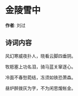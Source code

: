 # 金陵雪中

**作者**: 刘过

## 诗词内容

风幻寒威夜扑人，晓看云脚四垂阴。

牧羝塞上功名泪，骑马蓝关窜逐心。

冷面不春愁菀结，冻须如铁恐萧森。

昼炉醉拨灰为字，不为闲思煖帐金。

